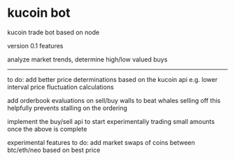 # kucoin bot
kucoin trade bot based on node

version 0.1 features

analyze market trends, determine high/low valued buys
***

to do:
add better price determinations based on the kucoin api
e.g. lower interval price fluctuation calculations

add orderbook evaluations on sell/buy walls to beat whales selling off
this helpfully prevents stalling on the ordering

implement the buy/sell api to start experimentally trading small amounts once the above is complete

experimental features to do:
add market swaps of coins between btc/eth/neo based on best price
